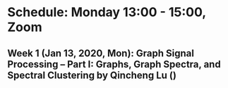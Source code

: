 # Schedule: Monday 13:00 - 15:00, Zoom

## Week 1 (Jan 13, 2020, Mon): Graph Signal Processing – Part I: Graphs, Graph Spectra, and Spectral Clustering by Qincheng Lu ()

